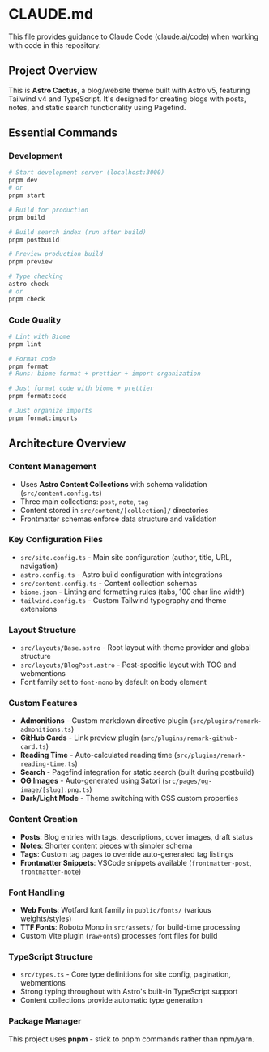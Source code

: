 # CLAUDE.md

This file provides guidance to Claude Code (claude.ai/code) when working with code in this repository.

## Project Overview

This is **Astro Cactus**, a blog/website theme built with Astro v5, featuring Tailwind v4 and TypeScript. It's designed for creating blogs with posts, notes, and static search functionality using Pagefind.

## Essential Commands

### Development
```bash
# Start development server (localhost:3000)
pnpm dev
# or
pnpm start

# Build for production
pnpm build

# Build search index (run after build)
pnpm postbuild

# Preview production build
pnpm preview

# Type checking
astro check
# or
pnpm check
```

### Code Quality
```bash
# Lint with Biome
pnpm lint

# Format code
pnpm format
# Runs: biome format + prettier + import organization

# Just format code with biome + prettier
pnpm format:code

# Just organize imports
pnpm format:imports
```

## Architecture Overview

### Content Management
- Uses **Astro Content Collections** with schema validation (`src/content.config.ts`)
- Three main collections: `post`, `note`, `tag`
- Content stored in `src/content/[collection]/` directories
- Frontmatter schemas enforce data structure and validation

### Key Configuration Files
- `src/site.config.ts` - Main site configuration (author, title, URL, navigation)
- `astro.config.ts` - Astro build configuration with integrations
- `src/content.config.ts` - Content collection schemas
- `biome.json` - Linting and formatting rules (tabs, 100 char line width)
- `tailwind.config.ts` - Custom Tailwind typography and theme extensions

### Layout Structure
- `src/layouts/Base.astro` - Root layout with theme provider and global structure
- `src/layouts/BlogPost.astro` - Post-specific layout with TOC and webmentions
- Font family set to `font-mono` by default on body element

### Custom Features
- **Admonitions** - Custom markdown directive plugin (`src/plugins/remark-admonitions.ts`)
- **GitHub Cards** - Link preview plugin (`src/plugins/remark-github-card.ts`)
- **Reading Time** - Auto-calculated reading time (`src/plugins/remark-reading-time.ts`)
- **Search** - Pagefind integration for static search (built during postbuild)
- **OG Images** - Auto-generated using Satori (`src/pages/og-image/[slug].png.ts`)
- **Dark/Light Mode** - Theme switching with CSS custom properties

### Content Creation
- **Posts**: Blog entries with tags, descriptions, cover images, draft status
- **Notes**: Shorter content pieces with simpler schema
- **Tags**: Custom tag pages to override auto-generated tag listings
- **Frontmatter Snippets**: VSCode snippets available (`frontmatter-post`, `frontmatter-note`)

### Font Handling
- **Web Fonts**: Wotfard font family in `public/fonts/` (various weights/styles)
- **TTF Fonts**: Roboto Mono in `src/assets/` for build-time processing
- Custom Vite plugin (`rawFonts`) processes font files for build

### TypeScript Structure
- `src/types.ts` - Core type definitions for site config, pagination, webmentions
- Strong typing throughout with Astro's built-in TypeScript support
- Content collections provide automatic type generation

### Package Manager
This project uses **pnpm** - stick to pnpm commands rather than npm/yarn.